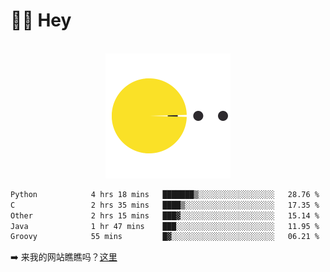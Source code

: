 
# 👋🏻 Hey
<div align="center">
	<br>
	<img src="https://raw.githubusercontent.com/Aniket965/Aniket965/master/pacman.svg?sanitize=true" width="200" height="200">
	<br>
</div>

<!--START_SECTION:waka-->

```txt
Python            4 hrs 18 mins   ███████▒░░░░░░░░░░░░░░░░░   28.76 %
C                 2 hrs 35 mins   ████▒░░░░░░░░░░░░░░░░░░░░   17.35 %
Other             2 hrs 15 mins   ███▓░░░░░░░░░░░░░░░░░░░░░   15.14 %
Java              1 hr 47 mins    ███░░░░░░░░░░░░░░░░░░░░░░   11.95 %
Groovy            55 mins         █▓░░░░░░░░░░░░░░░░░░░░░░░   06.21 %
```

<!--END_SECTION:waka-->

 ➡️  来我的网站瞧瞧吗？[这里](https://www.shaolongfei.com)
